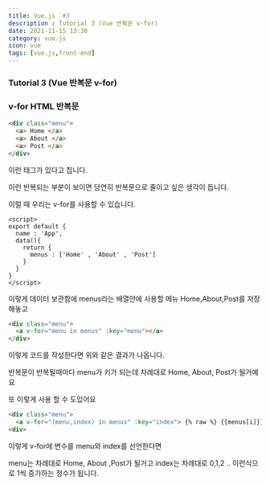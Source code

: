 ```yaml
---
title: Vue.js `#3
description : Tutorial 3 (Vue 반복문 v-for)
date: 2021-11-15 13:30
category: vue.js
icon: vue
tags: [vue.js,front-end]
---
```


### Tutorial 3 (Vue 반복문 v-for)

### v-for HTML 반복문

```html
<div class="menu">
  <a> Home </a>
  <a> About </a>
  <a> Post </a>
</div>
```

이런 태그가 있다고 칩니다.

이런 반복되는 부분이 보이면 당연히 반복문으로 줄이고 싶은 생각이 듭니다.

이럴 때 우리는 v-for를 사용할 수 있습니다.

```vue
<script>
export default {
  name : 'App',
  data(){
    return {
      menus : ['Home' , 'About' , 'Post']
    }
  }
}
</script>
```

이렇게 데이터 보관함에 menus라는 배열안에 사용할 메뉴 Home,About,Post를 저장해놓고

```html
<div class="menu">
  <a v-for="menu in menus" :key="menu"></a>
</div>
```

이렇게 코드를 작성한다면 위와 같은 결과가 나옵니다.

반복문이 반복될때마다 menu가 키가 되는데 차례대로 Home, About, Post가 될거예요

 또 이렇게 사용 할 수 도있어요

 ```html
<div class="menu">
   <a v-for="(menu,index) in menus" :key="index"> {% raw %} {{menus[i]}} {% endraw %}  </a>
<div>
 ```

 이렇게 v-for에 변수를 menu와 index를 선언한다면

 menu는 차례대로 Home, About ,Post가 될거고
 index는 차례대로 0,1,2 .. 이런식으로 1씩 증가하는 정수가 됩니다.